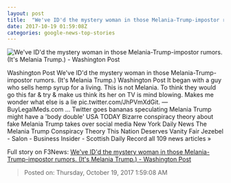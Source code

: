 ```yaml
---
layout: post
title:  "We've ID'd the mystery woman in those Melania-Trump-impostor rumors. (It's Melania Trump.) - Washington Post"
date: 2017-10-19 01:59:08Z
categories: google-news-top-stories
---
```


![We've ID'd the mystery woman in those Melania-Trump-impostor rumors. (It's Melania Trump.) - Washington Post](https://img.washingtonpost.com/rf/image_1484w/2010-2019/Wires/Images/2017-10-13/Bloomberg/319183116_0-7.jpg?t=20170517)

Washington Post We've ID'd the mystery woman in those Melania-Trump-impostor rumors. (It's Melania Trump.) Washington Post It began with a guy who sells hemp syrup for a living. This is not Melania. To think they would go this far & try & make us think its her on TV is mind blowing. Makes me wonder what else is a lie pic.twitter.com/JhPVmXdGit. — BuyLegalMeds.com ... Twitter goes bananas speculating Melania Trump might have a 'body double' USA TODAY Bizarre conspiracy theory about fake Melania Trump takes over social media New York Daily News The Melania Trump Conspiracy Theory This Nation Deserves Vanity Fair Jezebel - Salon - Business Insider - Scottish Daily Record all 109 news articles »


Full story on F3News: [We've ID'd the mystery woman in those Melania-Trump-impostor rumors. (It's Melania Trump.) - Washington Post](http://www.f3nws.com/n/h4eCq)

> Posted on: Thursday, October 19, 2017 1:59:08 AM
